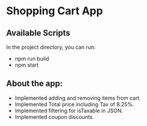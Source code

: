 # Shopping Cart App

## Available Scripts

In the project directory, you can run:
- npm run build
- npm start

## About the app:

- Implemented adding and removing items from cart.
- Implemented Total price including Tax of 8.25%.
- Implemented filtering for isTaxable in JSON.
- Implemented coupon discounts.